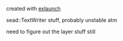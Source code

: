 created with [exlaunch](https://github.com/shadowninja108/exlaunch)

sead::TextWriter stuff, probably unstable atm

need to figure out the layer stuff still